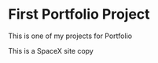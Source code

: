 <h1>First Portfolio Project</h1>

<p>This is one of my projects for Portfolio</p>
<p>This is a SpaceX site copy</p>
